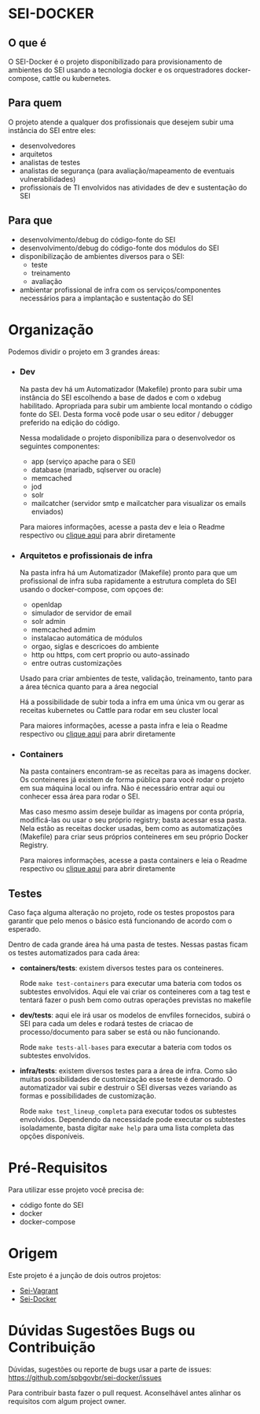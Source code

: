 # SEI-DOCKER


## O que é

O SEI-Docker é o projeto disponibilizado para provisionamento de ambientes do SEI usando a tecnologia docker e os orquestradores docker-compose, cattle ou kubernetes.

## Para quem

O projeto atende a qualquer dos profissionais que desejem subir uma instância do SEI entre eles:
- desenvolvedores
- arquitetos
- analistas de testes
- analistas de segurança (para avaliação/mapeamento de eventuais vulnerabilidades)
- profissionais de TI envolvidos nas atividades de dev e sustentação do SEI

## Para que

- desenvolvimento/debug do código-fonte do SEI
- desenvolvimento/debug do código-fonte dos módulos do SEI
- disponibilização de ambientes diversos para o SEI:
	- teste
	- treinamento
	- avaliação
- ambientar profissional de infra com os serviços/componentes necessários para a implantação e sustentação do SEI

# Organização

Podemos dividir o projeto em 3 grandes áreas:

- ### Dev

	Na pasta dev há um Automatizador (Makefile) pronto para subir uma instância do SEI escolhendo a base de dados e com o xdebug habilitado. Apropriada para subir um ambiente local montando o código fonte do SEI. Desta forma você pode usar o seu editor / debugger preferido na edição do código.

	Nessa modalidade o projeto disponibiliza para o desenvolvedor os seguintes componentes:
	- app  (serviço apache para o SEI)
	- database (mariadb, sqlserver ou oracle)
	- memcached
	- jod
	- solr
	- mailcatcher (servidor smtp e mailcatcher para visualizar os emails enviados)

	Para maiores informações, acesse a pasta dev e leia o Readme respectivo ou [clique aqui](dev/README.md) para abrir diretamente

- ### Arquitetos e profissionais de infra

	Na pasta infra há um Automatizador (Makefile) pronto para que um profissional de infra suba rapidamente a estrutura completa do SEI usando o docker-compose, com opçoes de: 
	- openldap
	- simulador de servidor de email
	- solr admin
	- memcached admim
	- instalacao automática de módulos
	- orgao, siglas e descricoes do ambiente
	- http ou https, com cert proprio ou auto-assinado
	- entre outras customizações

	Usado para criar ambientes de teste, validação, treinamento, tanto para a área técnica quanto para a área negocial

	Há a possibilidade de subir toda a infra em uma única vm ou gerar as receitas kubernetes ou Cattle para rodar em seu cluster local

	Para maiores informações, acesse a pasta infra e leia o Readme respectivo ou [clique aqui](infra/README.md) para abrir diretamente

- ### Containers

	Na pasta containers encontram-se as receitas para as imagens docker. Os conteineres já existem de forma pública para você rodar o projeto em sua máquina local ou infra. Não é necessário entrar aqui ou conhecer essa área para rodar o SEI.

	Mas caso mesmo assim deseje buildar as imagens por conta própria, modificá-las ou usar o seu próprio registry; basta acessar essa pasta. Nela estão as receitas docker usadas, bem como as automatizações (Makefile) para criar seus próprios conteineres em seu próprio Docker Registry.

	Para maiores informações, acesse a pasta containers e leia o Readme respectivo ou [clique aqui](containers/README.md) para abrir diretamente

## Testes

Caso faça alguma alteração no projeto, rode os testes propostos para garantir que pelo menos o básico está funcionando de acordo com o esperado.

Dentro de cada grande área há uma pasta de testes.
Nessas pastas ficam os testes automatizados para cada área:

- **containers/tests**: existem diversos testes para os conteineres.

	Rode ``` make test-containers ``` para executar uma bateria com todos os subtestes envolvidos. Aqui ele vai criar os conteineres com a tag test e tentará fazer o push bem como outras operações previstas no makefile

- **dev/tests**: aqui ele irá usar os modelos de envfiles fornecidos, subirá o SEI para cada um deles e rodará testes de criacao de processo/documento para saber se está ou não funcionando.

	Rode ``` make tests-all-bases ``` para executar a bateria com todos os subtestes envolvidos.

- **infra/tests**: existem diversos testes para a área de infra. Como são muitas possibilidades de customização esse teste é demorado. O automatizador vai subir e destruir o SEI diversas vezes variando as formas e possibilidades de customização.

	Rode ``` make test_lineup_completa ``` para executar todos os subtestes envolvidos. Dependendo da necessidade pode executar os subtestes isoladamente, basta digitar ``` make help ``` para uma lista completa das opções disponíveis.



# Pré-Requisitos

Para utilizar esse projeto você precisa de:
- código fonte do SEI
- docker
- docker-compose

# Origem

Este projeto é a junção de dois outros projetos:
- [Sei-Vagrant](https://github.com/spbgovbr/sei-vagrant)
- [Sei-Docker](https://github.com/spbgovbr/sei-docker)


# Dúvidas Sugestões Bugs ou Contribuição

Dúvidas, sugestões ou reporte de bugs usar a parte de issues: https://github.com/spbgovbr/sei-docker/issues

Para contribuir basta fazer o pull request. Aconselhável antes alinhar os requisitos com algum project owner.

